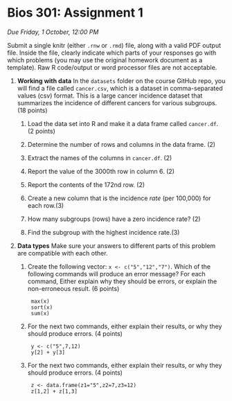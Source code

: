 # Bios 301: Assignment 1 #

*Due Friday, 1 October, 12:00 PM*

Submit a single knitr (either `.rnw` or `.rmd`) file, along with a valid PDF output file. Inside the file, clearly indicate which parts of your responses go with which problems (you may use the original homework document as a template). Raw R code/output or word processor files are not acceptable.

1. **Working with data** In the `datasets` folder on the course GitHub repo, you will find a file called `cancer.csv`, which is a dataset in comma-separated values (csv) format. This is a large cancer incidence dataset that summarizes the incidence of different cancers for various subgroups. (18 points)

    1. Load the data set into R and make it a data frame called `cancer.df`. (2 points)
    
    2. Determine the number of rows and columns in the data frame. (2)
    
    3. Extract the names of the columns in `cancer.df`. (2)
    
    4. Report the value of the 3000th row in column 6. (2)
    
    5. Report the contents of the 172nd row. (2)
    
    6. Create a new column that is the incidence *rate* (per 100,000) for each row.(3)
    
    7. How many subgroups (rows) have a zero incidence rate? (2)
    
    8. Find the subgroup with the highest incidence rate.(3)
    


2. **Data types** Make sure your answers to different parts of this problem are compatible with each other.

    1. Create the following vector: `x <- c("5","12","7")`. Which of the following commands will produce an error message? For each command, Either explain why they should be errors, or explain the non-erroneous result. (6 points)
           
            max(x)
            sort(x)
            sum(x)
           
    2. For the next two commands, either explain their results, or why they should produce errors. (4 points)
    
            y <- c("5",7,12)
            y[2] + y[3]
        
    3. For the next two commands, either explain their results, or why they should produce errors. (4 points)
    
            z <- data.frame(z1="5",z2=7,z3=12)
            z[1,2] + z[1,3]